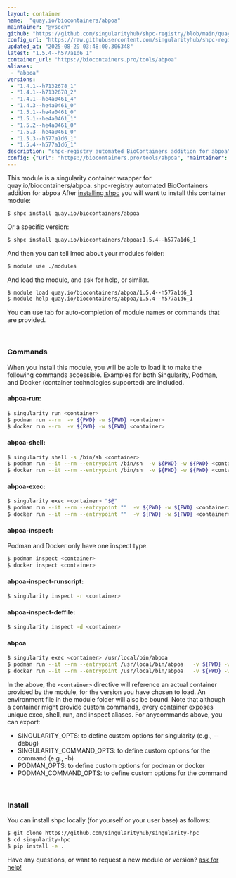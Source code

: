 ```yaml
---
layout: container
name:  "quay.io/biocontainers/abpoa"
maintainer: "@vsoch"
github: "https://github.com/singularityhub/shpc-registry/blob/main/quay.io/biocontainers/abpoa/container.yaml"
config_url: "https://raw.githubusercontent.com/singularityhub/shpc-registry/main/quay.io/biocontainers/abpoa/container.yaml"
updated_at: "2025-08-29 03:48:00.306348"
latest: "1.5.4--h577a1d6_1"
container_url: "https://biocontainers.pro/tools/abpoa"
aliases:
 - "abpoa"
versions:
 - "1.4.1--h7132678_1"
 - "1.4.1--h7132678_2"
 - "1.4.1--he4a0461_4"
 - "1.4.3--he4a0461_0"
 - "1.5.1--he4a0461_0"
 - "1.5.1--he4a0461_1"
 - "1.5.2--he4a0461_0"
 - "1.5.3--he4a0461_0"
 - "1.5.3--h577a1d6_1"
 - "1.5.4--h577a1d6_1"
description: "shpc-registry automated BioContainers addition for abpoa"
config: {"url": "https://biocontainers.pro/tools/abpoa", "maintainer": "@vsoch", "description": "shpc-registry automated BioContainers addition for abpoa", "latest": {"1.5.4--h577a1d6_1": "sha256:394866aa95b9e6340027b4437d81896b604f83b37105b1148268e243df36646a"}, "tags": {"1.4.1--h7132678_1": "sha256:5648a89bda11703b9419176b17ae7858465dfe9261444a15a7fb65d5a895945d", "1.4.1--h7132678_2": "sha256:c0b499af682159c7aa76b6fe79055c6bbe66d7a79aeac679eaae7cef15d9b1f4", "1.4.1--he4a0461_4": "sha256:89c787fbf4c610eb058f0f480986e1c3cdb6d95e35088361b265e03ae8c2d6f0", "1.4.3--he4a0461_0": "sha256:3e694e716ff2d1211f501057e01ca9f19f24e3bb0557ea45c5cacc2243abf8ed", "1.5.1--he4a0461_0": "sha256:8d1290119026abc4d8a9adf1ecb3f644da51f32554c786735fafddf2aea5322d", "1.5.1--he4a0461_1": "sha256:a96f35644dc8e8b468f68bfb6c7bc7fc8c36f5e8fbaa2f8231210b6fcea0efb3", "1.5.2--he4a0461_0": "sha256:5d89e7b279782ced33cbafd681e627cafd9557064cd0ffe44f5db4365bdf20f5", "1.5.3--he4a0461_0": "sha256:f2b335e5cbb96ef79b6b76bc996ad2f4dc10d288b01c5ddd45229e897b93148a", "1.5.3--h577a1d6_1": "sha256:9dd10a236188ec5c6f86642c1d17389e7bff9f97b9a28977d4c78f65b9a7515a", "1.5.4--h577a1d6_1": "sha256:394866aa95b9e6340027b4437d81896b604f83b37105b1148268e243df36646a"}, "docker": "quay.io/biocontainers/abpoa", "aliases": {"abpoa": "/usr/local/bin/abpoa"}}
---
```


This module is a singularity container wrapper for quay.io/biocontainers/abpoa.
shpc-registry automated BioContainers addition for abpoa
After [installing shpc](#install) you will want to install this container module:


```bash
$ shpc install quay.io/biocontainers/abpoa
```

Or a specific version:

```bash
$ shpc install quay.io/biocontainers/abpoa:1.5.4--h577a1d6_1
```

And then you can tell lmod about your modules folder:

```bash
$ module use ./modules
```

And load the module, and ask for help, or similar.

```bash
$ module load quay.io/biocontainers/abpoa/1.5.4--h577a1d6_1
$ module help quay.io/biocontainers/abpoa/1.5.4--h577a1d6_1
```

You can use tab for auto-completion of module names or commands that are provided.

<br>

### Commands

When you install this module, you will be able to load it to make the following commands accessible.
Examples for both Singularity, Podman, and Docker (container technologies supported) are included.

#### abpoa-run:

```bash
$ singularity run <container>
$ podman run --rm  -v ${PWD} -w ${PWD} <container>
$ docker run --rm  -v ${PWD} -w ${PWD} <container>
```

#### abpoa-shell:

```bash
$ singularity shell -s /bin/sh <container>
$ podman run --it --rm --entrypoint /bin/sh  -v ${PWD} -w ${PWD} <container>
$ docker run --it --rm --entrypoint /bin/sh  -v ${PWD} -w ${PWD} <container>
```

#### abpoa-exec:

```bash
$ singularity exec <container> "$@"
$ podman run --it --rm --entrypoint ""  -v ${PWD} -w ${PWD} <container> "$@"
$ docker run --it --rm --entrypoint ""  -v ${PWD} -w ${PWD} <container> "$@"
```

#### abpoa-inspect:

Podman and Docker only have one inspect type.

```bash
$ podman inspect <container>
$ docker inspect <container>
```

#### abpoa-inspect-runscript:

```bash
$ singularity inspect -r <container>
```

#### abpoa-inspect-deffile:

```bash
$ singularity inspect -d <container>
```


#### abpoa

```bash
$ singularity exec <container> /usr/local/bin/abpoa
$ podman run --it --rm --entrypoint /usr/local/bin/abpoa   -v ${PWD} -w ${PWD} <container> -c " $@"
$ docker run --it --rm --entrypoint /usr/local/bin/abpoa   -v ${PWD} -w ${PWD} <container> -c " $@"
```



In the above, the `<container>` directive will reference an actual container provided
by the module, for the version you have chosen to load. An environment file in the
module folder will also be bound. Note that although a container
might provide custom commands, every container exposes unique exec, shell, run, and
inspect aliases. For anycommands above, you can export:

 - SINGULARITY_OPTS: to define custom options for singularity (e.g., --debug)
 - SINGULARITY_COMMAND_OPTS: to define custom options for the command (e.g., -b)
 - PODMAN_OPTS: to define custom options for podman or docker
 - PODMAN_COMMAND_OPTS: to define custom options for the command

<br>

### Install

You can install shpc locally (for yourself or your user base) as follows:

```bash
$ git clone https://github.com/singularityhub/singularity-hpc
$ cd singularity-hpc
$ pip install -e .
```

Have any questions, or want to request a new module or version? [ask for help!](https://github.com/singularityhub/singularity-hpc/issues)